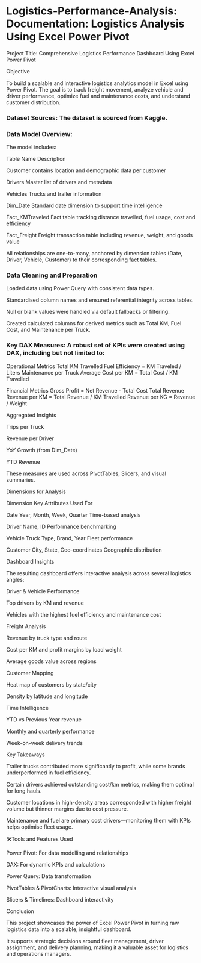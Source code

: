 # Logistics-Performance-Analysis: Documentation: Logistics Analysis Using Excel Power Pivot


Project Title: Comprehensive Logistics Performance Dashboard Using Excel Power Pivot

Objective

To build a scalable and interactive logistics analytics model in Excel using Power Pivot. The goal is to track freight movement, analyze vehicle and driver performance, optimize fuel and maintenance costs, and understand customer distribution.


### Dataset Sources: The dataset is sourced from Kaggle.

### Data Model Overview: 
The model includes:

Table Name	          Description

Customer	            contains location and demographic data per customer

Drivers	              Master list of drivers and metadata

Vehicles	            Trucks and trailer information

Dim_Date	            Standard date dimension to support time intelligence

Fact_KMTraveled	      Fact table tracking distance travelled, fuel usage, cost and efficiency

Fact_Freight	        Freight transaction table including revenue, weight, and goods value

All relationships are one-to-many, anchored by dimension tables (Date, Driver, Vehicle, Customer) to their corresponding fact tables.


### Data Cleaning and Preparation

Loaded data using Power Query with consistent data types.

Standardised column names and ensured referential integrity across tables.

Null or blank values were handled via default fallbacks or filtering.

Created calculated columns for derived metrics such as Total KM, Fuel Cost, and Maintenance per Truck.


### Key DAX Measures: A robust set of KPIs were created using DAX, including but not limited to:
Operational Metrics
Total KM Travelled
Fuel Efficiency = KM Traveled / Liters
Maintenance per Truck
Average Cost per KM = Total Cost / KM Travelled


Financial Metrics
Gross Profit = Net Revenue - Total Cost
Total Revenue
Revenue per KM = Total Revenue / KM Travelled
Revenue per KG = Revenue / Weight


Aggregated Insights

Trips per Truck

Revenue per Driver

YoY Growth (from Dim_Date)

YTD Revenue

These measures are used across PivotTables, Slicers, and visual summaries.


Dimensions for Analysis

Dimension	Key Attributes	Used For

Date	Year, Month, Week, Quarter	Time-based analysis

Driver	Name, ID	Performance benchmarking

Vehicle	Truck Type, Brand, Year	Fleet performance

Customer	City, State, Geo-coordinates	Geographic distribution


Dashboard Insights

The resulting dashboard offers interactive analysis across several logistics angles:


Driver & Vehicle Performance

Top drivers by KM and revenue

Vehicles with the highest fuel efficiency and maintenance cost


Freight Analysis

Revenue by truck type and route

Cost per KM and profit margins by load weight

Average goods value across regions


Customer Mapping

Heat map of customers by state/city

Density by latitude and longitude


Time Intelligence

YTD vs Previous Year revenue

Monthly and quarterly performance

Week-on-week delivery trends


Key Takeaways

Trailer trucks contributed more significantly to profit, while some brands underperformed in fuel efficiency.

Certain drivers achieved outstanding cost/km metrics, making them optimal for long hauls.

Customer locations in high-density areas corresponded with higher freight volume but thinner margins due to cost pressure.

Maintenance and fuel are primary cost drivers—monitoring them with KPIs helps optimise fleet usage.



🛠️Tools and Features Used

Power Pivot: For data modelling and relationships

DAX: For dynamic KPIs and calculations

Power Query: Data transformation

PivotTables & PivotCharts: Interactive visual analysis

Slicers & Timelines: Dashboard interactivity


Conclusion

This project showcases the power of Excel Power Pivot in turning raw logistics data into a scalable, insightful dashboard. 

It supports strategic decisions around fleet management, driver assignment, and delivery planning, making it a valuable asset for logistics and operations managers.

